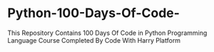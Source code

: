 # Python-100-Days-Of-Code-
This Repository Contains 100 Days Of Code in Python Programming Language Course Completed By Code With Harry Platform
